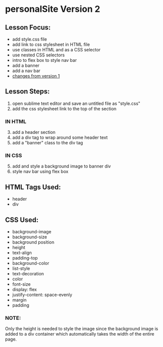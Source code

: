 # personalSite Version 2

## Lesson Focus:
- add style.css file
- add link to css stylesheet in HTML file
- use classes in HTML and as a CSS selector
- use nested CSS selectors
- intro to flex box to style nav bar
- add a banner
- add a nav bar
- [changes from version 1](https://github.com/bravecourse/personalSite/commit/726d3d7388fcd77ba750afd160d19e0d522bee5c)

## Lesson Steps:
1. open sublime text editor and save an untitled file as "style.css"
2. add the css stylesheet link to the top of the <head></head> section
### IN HTML
3. add a header section
3. add a div tag to wrap around some header text
4. add a "banner" class to the div tag
### IN CSS
5. add and style a background image to banner div
6. style nav bar using flex box 

## HTML Tags Used:
- header
- div

## CSS Used:
- background-image
- background-size
- background position
- height
- text-align
- padding-top
- background-color
- list-style
- text-decoration
- color
- font-size
- display: flex
- justify-content: space-evenly
- margin
- padding




### NOTE:
Only the height is needed to style the image since the background image is added to a div container 
which automatically takes the width of the entire page.
